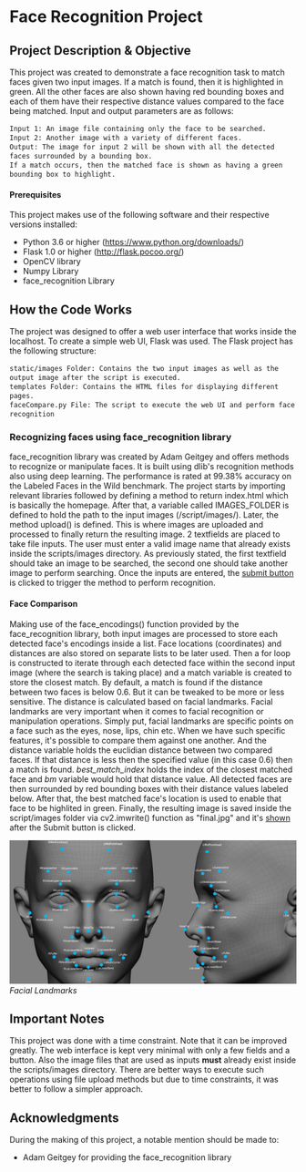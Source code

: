 # Face Recognition Project

## Project Description & Objective
This project was created to demonstrate a face recognition task to match faces given two input images. If a match is found, then it is highlighted in green. All the other faces are also shown having red bounding boxes and each of them have their respective distance values compared to the face being matched. Input and output parameters are as follows:

```
Input 1: An image file containing only the face to be searched.
Input 2: Another image with a variety of different faces.
Output: The image for input 2 will be shown with all the detected faces surrounded by a bounding box. 
If a match occurs, then the matched face is shown as having a green bounding box to highlight.
```

#### Prerequisites
This project makes use of the following software and their respective versions installed:
* Python 3.6 or higher (https://www.python.org/downloads/)
* Flask 1.0 or higher (http://flask.pocoo.org/)
* OpenCV library
* Numpy Library
* face_recognition Library


## How the Code Works
The project was designed to offer a web user interface that works inside the localhost. To create a simple web UI, Flask was used. The Flask project has the following structure:
```
static/images Folder: Contains the two input images as well as the output image after the script is executed.
templates Folder: Contains the HTML files for displaying different pages.
faceCompare.py File: The script to execute the web UI and perform face recognition
```
### Recognizing faces using face_recognition library
face_recognition library was created by Adam Geitgey and offers methods to recognize or manipulate faces. It is built using dlib's recognition methods also using deep learning. The performance is rated at 99.38% accuracy on the Labeled Faces in the Wild benchmark. The project starts by importing relevant libraries followed by defining a method to return index.html which is basically the homepage. After that, a variable called IMAGES_FOLDER is defined to hold the path to the input images (/script/images/). Later, the method upload() is defined. This is where images are uploaded and processed to finally return the resulting image. 2 textfields are placed to take file inputs. The user must enter a valid image name that already exists inside the scripts/images directory. As previously stated, the first textfield should take an image to be searched, the second one should take another image to perform searching. Once the inputs are entered, the [submit button](Screenshots/project_ss1.jpg) is clicked to trigger the method to perform recognition.

#### Face Comparison
Making use of the face_encodings() function provided by the face_recognition library, both input images are processed to store each detected face's encodings inside a list. Face locations (coordinates) and distances are also stored on separate lists to be later used. Then a for loop is constructed to iterate through each detected face within the second input image (where the search is taking place) and a match variable is created to store the closest match. By default, a match is found if the distance between two faces is below 0.6. But it can be tweaked to be more or less sensitive. The distance is calculated based on facial landmarks. Facial landmarks are very important when it comes to facial recognition or manipulation operations. Simply put, facial landmarks are specific points on a face such as the eyes, nose, lips, chin etc. When we have such specific features, it's possible to compare them against one another. And the distance variable holds the euclidian distance between two compared faces. If that distance is less then the specified value (in this case 0.6) then a match is found. _best_match_index_ holds the index of the closest matched face and _bm_ variable would hold that distance value. All detected faces are then surrounded by red bounding boxes with their distance values labeled below. After that, the best matched face's location is used to enable that face to be highlited in green. Finally, the resulting image is saved inside the script/images folder via cv2.imwrite() function as "final.jpg" and it's [shown](Screenshots/project_ss2.jpg) after the Submit button is clicked.

![alt text](https://github.com/canozcivelek/face-recognition/blob/master/Screenshots/landmarks.jpeg)
_Facial Landmarks_


## Important Notes
This project was done with a time constraint. Note that it can be improved greatly. The web interface is kept very minimal with only a few fields and a button. Also the image files that are used as inputs **must** already exist inside the scripts/images directory. There are better ways to execute such operations using file upload methods but due to time constraints, it was better to follow a simpler approach.

## Acknowledgments
During the making of this project, a notable mention should be made to:
* Adam Geitgey for providing the face_recognition library

